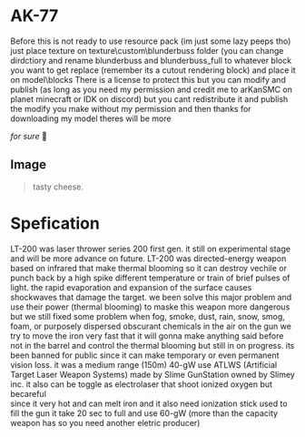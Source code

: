# AK-77
 Before this is not ready to use resource pack (im just some lazy peeps tho)
 just place texture on texture\custom\blunderbuss folder (you can change dirdctiory 
 and rename blunderbuss and blunderbuss_full to whatever block you want to get replace (remember its a cutout rendering block) and place it on model\blocks
 There is a license to protect this but you can modify and publish (as long as you need my permission and credit me to arKanSMC on planet minecraft or IDK on discord) but you cant redistribute it and publish the modify you make without my permission
 and then thanks for downloading my model theres will be more 

 *for sure* :eyes:
## Image
 > tasty cheese.
 

# Spefication
 LT-200 was laser thrower series 200 first gen. it still on experimental stage and will be more advance on future. LT-200 was directed-energy weapon based on infrared that make thermal blooming so it can destroy vechile or punch back
 by a high spike different temperature or train of brief pulses of light. the rapid evaporation and expansion of the surface causes shockwaves that damage the target. we been solve
 this major problem and use their power (thermal blooming) to maske this weapon more dangerous but we still fixed some problem when fog, smoke, dust, rain, snow, smog, foam, or purposely dispersed obscurant chemicals in the air on
 the gun we try to move the iron very fast that it will gonna make anything said before not in the barrel and control the thermal blooming but still in on progress. its been banned for public since it can make temporary or even
 permanent vision loss. it was a medium range (150m) 40-gW use ATLWS (Artificial Target Laser Weapon Systems) made by Slime GunStation owned by Slimey inc. it also can be toggle as electrolaser that shoot ionized oxygen but becareful\
 since it very hot and can melt iron and it also need ionization stick used to fill the gun it take 20 sec to full and use 60-gW (more than the capacity weapon has so you need another eletric producer)
